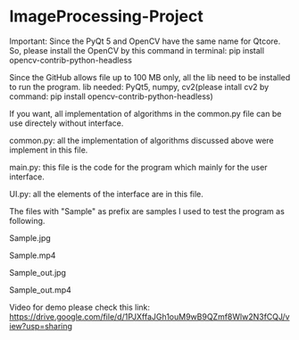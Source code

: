 # ImageProcessing-Project

Important: Since the PyQt 5 and OpenCV have the same name for Qtcore. So, please install the OpenCV by this command in terminal: pip install opencv-contrib-python-headless

Since the GitHub allows file up to 100 MB only, all the lib need to be installed to run the program.
lib needed: PyQt5, numpy, cv2(please intall cv2 by command: pip install opencv-contrib-python-headless)

If you want, all implementation of algorithms in the common.py file can be use directely without interface.


common.py: all the implementation of algorithms discussed above were implement in this file. 

main.py: this file is the code for the program which mainly for the user interface.

UI.py: all the elements of the interface are in this file.



The files with "Sample" as prefix are samples I used to test the program as following.

Sample.jpg

Sample.mp4

Sample_out.jpg

Sample_out.mp4


Video for demo please check this link: https://drive.google.com/file/d/1PJXffaJGh1ouM9wB9QZmf8Wlw2N3fCQJ/view?usp=sharing



